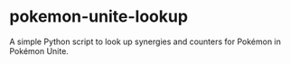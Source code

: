 # pokemon-unite-lookup
A simple Python script to look up synergies and counters for Pokémon in Pokémon Unite.
